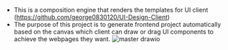 - This is a composition engine that renders the templates for UI client (https://github.com/george0830120/UI-Design-Client)
- The purpose of this project is to generate frontend project automatically based on the canvas which client can draw or drag UI components to achieve the webpages they want.
![master drawio](https://github.com/user-attachments/assets/8fc1d6d6-b811-4a7a-94d5-3dd1b63bea9b)
